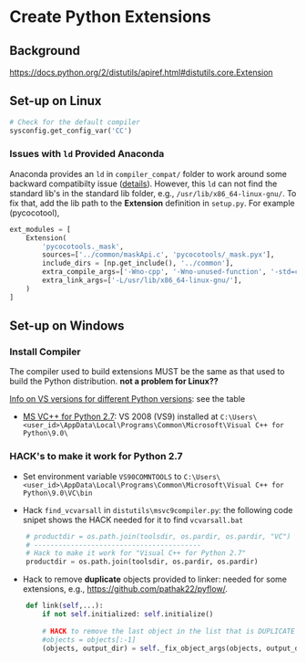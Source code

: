 # Create Python Extensions

## Background

https://docs.python.org/2/distutils/apiref.html#distutils.core.Extension

## Set-up on Linux
```python
# Check for the default compiler
sysconfig.get_config_var('CC')
```

### Issues with `ld` Provided Anaconda
Anaconda provides an `ld` in `compiler_compat/` folder to work around some backward compatibilty issue ([details](https://groups.google.com/a/continuum.io/forum/#!topic/anaconda/1810eV8l7FU)). However, this `ld` can not find the standard lib's in the standard lib folder, e.g., `/usr/lib/x86_64-linux-gnu/`. To fix that, add the lib path to the **Extension** definition in `setup.py`. For example (pycocotool),
```python
ext_modules = [
    Extension(
        'pycocotools._mask',
        sources=['../common/maskApi.c', 'pycocotools/_mask.pyx'],
        include_dirs = [np.get_include(), '../common'],
        extra_compile_args=['-Wno-cpp', '-Wno-unused-function', '-std=c99'],
        extra_link_args=['-L/usr/lib/x86_64-linux-gnu/'],
    )
]
```

## Set-up on Windows

### Install Compiler

The compiler used to build extensions MUST be the same as that used to build the Python distribution. **not a problem for Linux??** 

[Info on VS versions for different Python versions](https://blogs.msdn.microsoft.com/pythonengineering/2016/04/11/unable-to-find-vcvarsall-bat/): see the table
 - [MS VC++ for Python 2.7](https://www.microsoft.com/en-us/download/details.aspx?id=44266): VS 2008 (VS9) installed at `C:\Users\<user_id>\AppData\Local\Programs\Common\Microsoft\Visual C++ for Python\9.0\`

### HACK's to make it work for Python 2.7

* Set environment variable `VS90COMNTOOLS` to `C:\Users\<user_id>\AppData\Local\Programs\Common\Microsoft\Visual C++ for Python\9.0\VC\bin`

* Hack `find_vcvarsall` in `distutils\msvc9compiler.py`: the following code snipet shows the HACK needed for it to find `vcvarsall.bat`

```python
    # productdir = os.path.join(toolsdir, os.pardir, os.pardir, "VC")
    # -----------------------------------------
    # Hack to make it work for "Visual C++ for Python 2.7"
    productdir = os.path.join(toolsdir, os.pardir, os.pardir)
```

* Hack to remove **duplicate** objects provided to linker: needed for some extensions, e.g., https://github.com/pathak22/pyflow/.


```python
    def link(self,...):
        if not self.initialized: self.initialize()
        
        # HACK to remove the last object in the list that is DUPLICATE (on Windows)
        #objects = objects[:-1]
        (objects, output_dir) = self._fix_object_args(objects, output_dir)
```